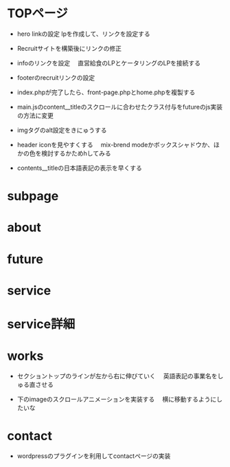 # TOPページ

- hero linkの設定
  lpを作成して、リンクを設定する

<!-- - informationセクションのホバーする前まですこし黒くフィルターをかけて、ホバーしたときに明るくなるように変更 -->


- Recruitサイトを構築後にリンクの修正

- infoのリンクを設定
　直営給食のLPとケータリングのLPを接続する

- footerのrecruitリンクの設定

- index.phpが完了したら、front-page.phpとhome.phpを複製する

<!-- - すべてのページ共通で読み込むjsとそれぞれのページのjsを切り分けて管理をする
　基本的にgsapはすべてのページで読み込みをさせてもOK -->

<!-- - footerのアドレスをinfo@。。。に変更する -->

- main.jsのcontent__titleのスクロールに合わせたクラス付与をfutureのjs実装の方法に変更

- imgタグのalt設定をきにゅうする

- header iconを見やすくする
　mix-brend modeかボックスシャドウか、ほかの色を検討するかためhしてみる

- contents__titleの日本語表記の表示を早くする

# subpage

<!-- - subpage-heroのタイトルアニメーションの実装 -->




# about

<!-- - messageのフォントの確認 -->

<!-- - 代表取締役の左位置の調整 -->



# future

<!-- - subpage-Heroのヘッドラインのアニメーション実装
  クリップパスで隠しておいてスクロールで発火させて表示させる
  クリップパスを左から100%に大きくする。テキスト自体を少し左に置いておいてほぼ同時に表示させる -->

<!-- - enHeadlineのアンダーバーが左から右へ伸ばす
　テキストをクリップパスで表示できるようにしておく
　そのあとに下に隠しておいたテキストを上に表示させる -->
<!--
- descriptionヘッドラインをゆっくりと表示させる

- 02 03のimageをスクロールに合わせて、アニメーションさせる -->

# service

<!-- - descriptionヘッドラインをfutureと同じようにゆっくりと表示させる -->

<!-- - imageをスクロールに合わせてアニメーションさせる -->

<!-- - cateringの.を取り除く -->

<!-- - linkボタンのfont-weightをnomalに変更する -->

# service詳細

<!-- - serviceリストのページに戻るボタンを作成する -->

<!-- - headlineを表示させるアニメーションの実装 -->

<!-- - imageのスクロール連動アニメーションの実装 -->

# works

- セクショントップのラインが左から右に伸びていく
　英語表記の事業名をしゅる直させる

- 下のimageのスクロールアニメーションを実装する
　横に移動するようにしたいな

# contact

- wordpressのプラグインを利用してcontactページの実装